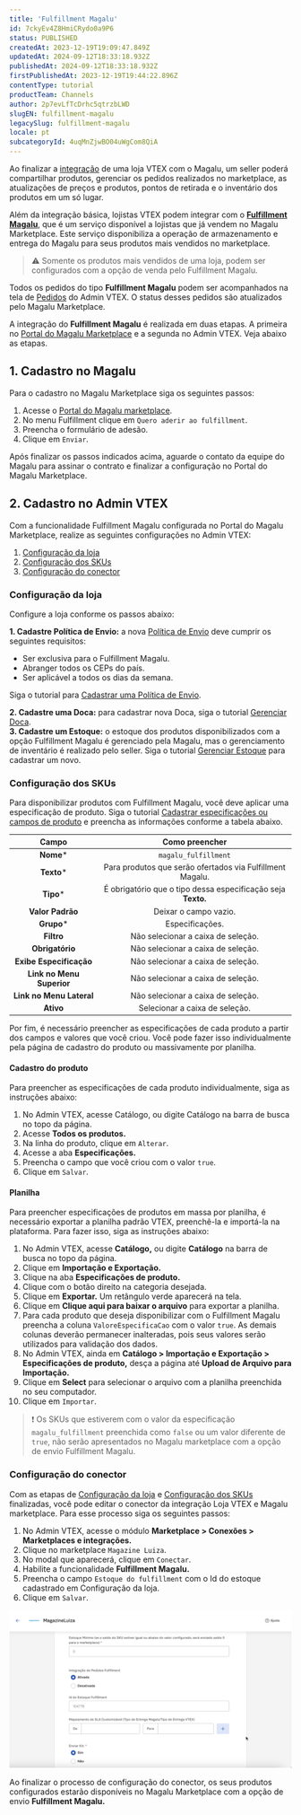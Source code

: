 ```yaml
---
title: 'Fulfillment Magalu'
id: 7ckyEv4Z8HmiCRydo0a9P6
status: PUBLISHED
createdAt: 2023-12-19T19:09:47.849Z
updatedAt: 2024-09-12T18:33:18.932Z
publishedAt: 2024-09-12T18:33:18.932Z
firstPublishedAt: 2023-12-19T19:44:22.896Z
contentType: tutorial
productTeam: Channels
author: 2p7evLfTcDrhc5qtrzbLWD
slugEN: fulfillment-magalu
legacySlug: fulfillment-magalu
locale: pt
subcategoryId: 4uqMnZjwBO04uWgCom8QiA
---
```


Ao finalizar a [integração](https://help.vtex.com/pt/tracks/configurar-integracao-com-o-magazine-luiza--5Yx5IrNa7Y48c6aSC8wu2Y/3tZ4qVuMDDsC2jx2DCmjdA) de uma loja VTEX com o Magalu, um seller poderá compartilhar produtos, gerenciar os pedidos realizados no marketplace, as atualizações de preços e produtos, pontos de retirada e o inventário dos produtos em um só lugar.

Além da integração básica, lojistas VTEX podem integrar com o [**Fulfillment Magalu**](https://unimagalu.com.br/full/), que é um serviço disponível a lojistas que já vendem no Magalu Marketplace. Este serviço disponibiliza a operação de armazenamento e entrega do Magalu para seus produtos mais vendidos no marketplace.  

> ⚠️ Somente os produtos mais vendidos de uma loja, podem ser configurados com a opção de venda pelo Fulfillment Magalu.

Todos os pedidos do tipo __Fulfillment Magalu__ podem ser acompanhados na tela de [Pedidos](https://help.vtex.com/pt/tutorial/todos-os-pedidos--2QTduKHAJMFIZ3BAsi6Pi) do Admin VTEX. O status desses pedidos são atualizados pelo Magalu Marketplace.

A integração do __Fulfillment Magalu__ é realizada em duas etapas. A primeira no [Portal do Magalu Marketplace](https://id-b2b.magazineluiza.com.br/auth/realms/B2B/protocol/openid-connect/auth?client_id=IntegraCommerceSellerAdmin&redirect_uri=https%3A%2F%2Fmarketplace.integracommerce.com.br%2Fsignin-oidc&response_type=code&scope=openid%20profile&code_challenge=LErEEj7Fo5Co8kOL4VDcRAeUVe2_hBSAf6XWp8Yi73Q&code_challenge_method=S256&response_mode=form_post&nonce=638370459880846758.NmY3MDExZTktZjNkYS00MzdkLWJhYTgtYzQ5NTkwODFmMWMzZTQwYTkzZmEtNmIwYS00YzY0LWI3OGUtMjU0N2UwZjY1ZjBm&state=CfDJ8DRkmEyrufZLvRHl0B2Huu7ARClKg-kKgAsabRC2I3CtY-Lj13FW-3H6S_acQCTyqkPti4gubm7t1KrgKRP1sXinoXungxBiDW13Zm6pVwAy4omo7a4HHmnptzufXd1mfk5_Srcu7MuRUNCjWBFuHadXUitLTldPanEbhMIHXgOBVjVdlvaZx8e7z2nomNUOGYLwbkNrLA2LeVDyvuEA9_8bGoMBgyyom4758NUzlG6Mx2CuQA3ZXnu83jDjikNyJXcGWHCLG6K8xqfptz9mIjoQeDzCDNxLolol3H0CikIh1O1rPxVHRNxL8-xT_3GhGtpL8w2ZjhwiPbn8frTZgaGvgyzGJq-dI9u49Uksbye6QLvesWt_uBXy9b-77BHbf7wlEDkG8dwtkkE3mzV_Ubc&x-client-SKU=ID_NETSTANDARD2_0&x-client-ver=6.8.0.0) e a segunda no Admin VTEX. Veja abaixo as etapas.

## 1. Cadastro no Magalu

Para o cadastro no Magalu Marketplace siga os seguintes passos:

1. Acesse o [Portal do Magalu marketplace](https://id-b2b.magazineluiza.com.br/auth/realms/B2B/protocol/openid-connect/auth?client_id=IntegraCommerceSellerAdmin&redirect_uri=https%3A%2F%2Fmarketplace.integracommerce.com.br%2Fsignin-oidc&response_type=code&scope=openid%20profile&code_challenge=LErEEj7Fo5Co8kOL4VDcRAeUVe2_hBSAf6XWp8Yi73Q&code_challenge_method=S256&response_mode=form_post&nonce=638370459880846758.NmY3MDExZTktZjNkYS00MzdkLWJhYTgtYzQ5NTkwODFmMWMzZTQwYTkzZmEtNmIwYS00YzY0LWI3OGUtMjU0N2UwZjY1ZjBm&state=CfDJ8DRkmEyrufZLvRHl0B2Huu7ARClKg-kKgAsabRC2I3CtY-Lj13FW-3H6S_acQCTyqkPti4gubm7t1KrgKRP1sXinoXungxBiDW13Zm6pVwAy4omo7a4HHmnptzufXd1mfk5_Srcu7MuRUNCjWBFuHadXUitLTldPanEbhMIHXgOBVjVdlvaZx8e7z2nomNUOGYLwbkNrLA2LeVDyvuEA9_8bGoMBgyyom4758NUzlG6Mx2CuQA3ZXnu83jDjikNyJXcGWHCLG6K8xqfptz9mIjoQeDzCDNxLolol3H0CikIh1O1rPxVHRNxL8-xT_3GhGtpL8w2ZjhwiPbn8frTZgaGvgyzGJq-dI9u49Uksbye6QLvesWt_uBXy9b-77BHbf7wlEDkG8dwtkkE3mzV_Ubc&x-client-SKU=ID_NETSTANDARD2_0&x-client-ver=6.8.0.0).  
2. No menu Fulfillment clique em `Quero aderir ao fulfillment`.  
3. Preencha o formulário de adesão.  
4. Clique em `Enviar`.  

Após finalizar os passos indicados acima, aguarde o contato da equipe do Magalu para assinar o contrato e finalizar a configuração no Portal do Magalu Marketplace.  

## 2. Cadastro no Admin VTEX
Com a funcionalidade Fulfillment Magalu configurada no Portal do Magalu Marketplace, realize as seguintes configurações no Admin VTEX:

1. [Configuração da loja](#configuracao-da-loja)
2. [Configuração dos SKUs](#configuracao-dos-skus)
3. [Configuração do conector](#configuracao-do-conector)

### Configuração da loja

Configure a loja conforme os passos abaixo:

__1. Cadastre Política de Envio:__ a nova [Política de Envio](https://help.vtex.com/pt/tutorial/politica-de-envio--tutorials_140) deve cumprir os seguintes requisitos:

- Ser exclusiva para o Fulfillment Magalu.  
- Abranger todos os CEPs do país.  
- Ser aplicável a todos os dias da semana.  

Siga o tutorial para [Cadastrar uma Política de Envio](https://help.vtex.com/pt/tutorial/politica-de-envio--tutorials_140#cadastrar-uma-politica-de-envio).  

__2. Cadastre uma Doca:__ para cadastrar nova Doca, siga o tutorial [Gerenciar Doca](https://help.vtex.com/pt/tutorial/managing-loading-docks--7K3FultD8I2cuuA6iyGEiW#cadastrar).  
__3. Cadastre um Estoque:__ o estoque dos produtos disponibilizados com a opção Fulfillment Magalu é gerenciado pela Magalu, mas o gerenciamento de inventário é realizado pelo seller. Siga o tutorial [Gerenciar Estoque](https://help.vtex.com/pt/tutorial/gerenciar-estoque--tutorials_137#cadastrar-estoque) para cadastrar um novo.  

### Configuração dos SKUs

Para disponibilizar produtos com Fulfillment Magalu, você deve aplicar uma especificação de produto. Siga o tutorial [Cadastrar especificações ou campos de produto](https://help.vtex.com/pt/tutorial/cadastrar-especificacoes-ou-campos-de-produto--tutorials_106#tipos-de-campo-de-produto) e preencha as informações conforme a tabela abaixo.

| **Campo** | **Como preencher** |
|:---:|:---:|
| **Nome*** | `magalu_fulfillment` |
| **Texto*** | Para produtos que serão ofertados via Fulfillment Magalu. |
| **Tipo*** | É obrigatório que o tipo dessa especificação seja __Texto.__ |
| **Valor Padrão** | Deixar o campo vazio. |
| **Grupo*** | Especificações. |
| **Filtro** | Não selecionar a caixa de seleção. |
| **Obrigatório** | Não selecionar a caixa de seleção. |
| **Exibe Especificação** | Não selecionar a caixa de seleção. |
| **Link no Menu Superior** | Não selecionar a caixa de seleção. |
| **Link no Menu Lateral** | Não selecionar a caixa de seleção. |
| **Ativo** | Selecionar a caixa de seleção. |

Por fim, é necessário preencher as especificações de cada produto a partir dos campos e valores que você criou. Você pode fazer isso individualmente pela página de cadastro do produto ou massivamente por planilha.

#### Cadastro do produto  

Para preencher as especificações de cada produto individualmente, siga as instruções abaixo:  

1. No Admin VTEX, acesse Catálogo, ou digite Catálogo na barra de busca no topo da página.  
2. Acesse __Todos os produtos.__  
3. Na linha do produto, clique em `Alterar`.  
4. Acesse a aba __Especificações.__  
5. Preencha o campo que você criou com o valor `true`.  
6. Clique em `Salvar`.  

#### Planilha  

Para preencher especificações de produtos em massa por planilha, é necessário exportar a planilha padrão VTEX, preenchê-la e importá-la na plataforma. Para fazer isso, siga as instruções abaixo:  

1. No Admin VTEX, acesse __Catálogo,__ ou digite __Catálogo__ na barra de busca no topo da página.  
3. Clique em __Importação e Exportação.__  
4. Clique na aba __Especificações de produto.__  
5. Clique com o botão direito na categoria desejada.  
6. Clique em __Exportar.__ Um retângulo verde aparecerá na tela.  
7. Clique em __Clique aqui para baixar o arquivo__ para exportar a planilha.  
8. Para cada produto que deseja disponibilizar com o Fulfillment Magalu preencha a coluna `ValoreEspecificaCao` com o valor `true`. As demais colunas deverão permanecer inalteradas, pois seus valores serão utilizados para validação dos dados.  
9. No Admin VTEX, ainda em __Catálogo > Importação e Exportação > Especificações de produto,__ desça a página até __Upload de Arquivo para Importação.__  
10. Clique em __Select__ para selecionar o arquivo com a planilha preenchida no seu computador.  
11. Clique em `Importar`.  

> ❗ Os SKUs que estiverem com o valor da especificação ` magalu_fulfillment` preenchida como ` false ` ou um valor diferente de ` true`, não serão apresentados no Magalu marketplace com a opção de envio Fulfillment Magalu.

### Configuração do conector  

Com as etapas de [Configuração da loja](#configuracao-da-loja) e [Configuração dos SKUs](#configuracao-dos-skus) finalizadas, você pode editar o conector da integração Loja VTEX e Magalu marketplace. Para esse processo siga os seguintes passos:  

1. No Admin VTEX, acesse o módulo __Marketplace > Conexões > Marketplaces e integrações.__
2. Clique no marketplace `Magazine Luiza`.
3. No modal que aparecerá, clique em `Conectar`.
4. Habilite a funcionalidade __Fulfillment Magalu.__
5. Preencha o campo `Estoque do fulfillment` com o Id do estoque cadastrado em Configuração da loja.
6. Clique em `Salvar`.

![Fulfillment magalu](https://raw.githubusercontent.com/vtexdocs/help-center-content/refs/heads/main/docs/pt/tutorials/Integrations/integration-settings/fulfillment-magalu_1.png)  

Ao finalizar o processo de configuração do conector, os seus produtos configurados estarão disponíveis no Magalu Marketplace com a opção de envio __Fulfillment Magalu.__

